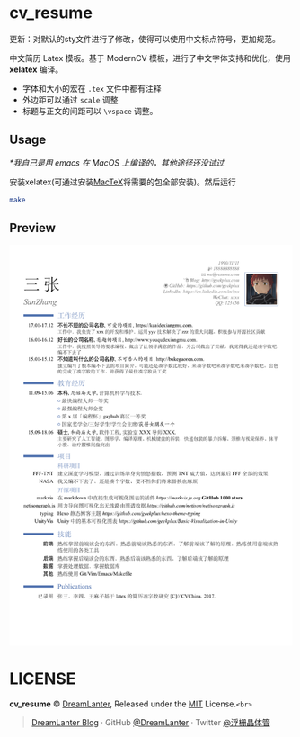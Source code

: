 # cv_resume

更新：对默认的sty文件进行了修改，使得可以使用中文标点符号，更加规范。

中文简历 Latex 模板。基于 ModernCV 模板，进行了中文字体支持和优化，使用 **xelatex** 编译。

- 字体和大小的宏在 `.tex` 文件中都有注释
- 外边距可以通过 `scale` 调整
- 标题与正文的间距可以 `\vspace` 调整。

## Usage

*\*我自己是用 emacs 在 MacOS 上编译的，其他途径还没试过*

安装xelatex(可通过安装[MacTeX](http://www.tug.org/mactex/)将需要的包全部安装)。然后运行

```bash
make
```

## Preview

![](./template_cn_blue.png)

# LICENSE

**cv_resume** © [DreamLanter](https://github.com/DreamLanter), Released under the [MIT](./LICENSE) License.`<br>`

> [DreamLanter Blog](https://dreamlanter.github.io) · GitHub [@DreamLanter](https://github.com/DreamLanter) · Twitter [@浮栅晶体管](https://twitter.com/codeNdyttl5)
